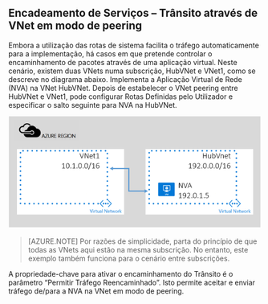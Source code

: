 ## Encadeamento de Serviços – Trânsito através de VNet em modo de peering

Embora a utilização das rotas de sistema facilita o tráfego automaticamente para a implementação, há casos em que pretende controlar o encaminhamento de pacotes através de uma aplicação virtual.
Neste cenário, existem duas VNets numa subscrição, HubVNet e VNet1, como se descreve no diagrama abaixo. Implementa a Aplicação Virtual de Rede (NVA) na VNet HubVNet. Depois de estabelecer o VNet peering entre HubVNet e VNet1, pode configurar Rotas Definidas pelo Utilizador e especificar o salto seguinte para NVA na HubVNet.

![Trânsito NVA](./media/virtual-networks-create-vnetpeering-scenario-transit-include/figure01.PNG)

> [AZURE.NOTE] Por razões de simplicidade, parta do princípio de que todas as VNets aqui estão na mesma subscrição. No entanto, este exemplo também funciona para o cenário entre subscrições.

A propriedade-chave para ativar o encaminhamento do Trânsito é o parâmetro “Permitir Tráfego Reencaminhado”. Isto permite aceitar e enviar tráfego de/para a NVA na VNet em modo de peering.  


<!--HONumber=Sep16_HO3-->


